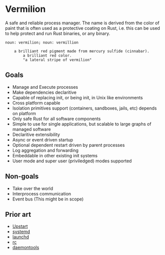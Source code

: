 # Vermilion

A safe and reliable process manager. The name is derived from the color of paint that is often used as a protective coating on Rust, i.e. this can be used to help protect and run Rust binaries, or any binary.

```
noun: vermilion; noun: vermillion

    a brilliant red pigment made from mercury sulfide (cinnabar).
        a brilliant red color.
        "a lateral stripe of vermilion"

```

## Goals

- Manage and Execute processes
- Make dependencies declaritive
- Capable of replacing init, or being init, in Unix like environments
- Cross platform capable
- Isolation primitives support (containers, sandboxes, jails, etc) depends on platform
- Only safe Rust for all software components
- Simple to use for single applications, but scalable to large graphs of managed software
- Declaritive extensibility
- Async or event driven startup
- Optional dependent restart driven by parent processes
- Log aggregation and forwarding
- Embeddable in other existing init systems
- User mode and super user (priviledged) modes supported

## Non-goals

- Take over the world
- Interprocess communication
- Event bus (This might be in scope)

## Prior art

- [Upstart](http://upstart.ubuntu.com/)
- [systemd](https://www.freedesktop.org/wiki/Software/systemd/)
- [launchd](https://en.wikipedia.org/wiki/Launchd)
- [rc](https://www.freebsd.org/cgi/man.cgi?query=rc&sektion=8&manpath=freebsd-release-ports)
- [daemontools](https://cr.yp.to/daemontools.html)
